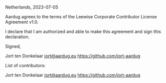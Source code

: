 Netherlands, 2023-07-05

Aardug agrees to the terms of the Leewise Corporate Contributor License
Agreement v1.0.

I declare that I am authorized and able to make this agreement and sign this
declaration.

Signed,

Jort ten Donkelaar jort@aardug.eu https://github.com/jort-aardug

List of contributors:

Jort ten Donkelaar jort@aardug.eu https://github.com/jort-aardug